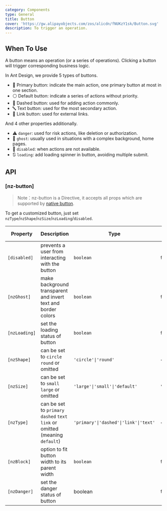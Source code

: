 ```yaml
---
category: Components
type: General
title: Button
cover: 'https://gw.alipayobjects.com/zos/alicdn/fNUKzY1sk/Button.svg'
description: To trigger an operation.
---
```


## When To Use

A button means an operation (or a series of operations). Clicking a button will trigger corresponding business logic.

In Ant Design, we provide 5 types of buttons.

- 🔵 Primary button: indicate the main action, one primary button at most in one section.
- ⚪️ Default button: indicate a series of actions without priority.
- 🫥 Dashed button: used for adding action commonly.
- 🔤 Text button: used for the most secondary action.
- 🔗 Link button: used for external links.

And 4 other properties additionally.

- ⚠️ `danger`: used for risk actions, like deletion or authorization.
- 👻 `ghost`: usually used in situations with a complex background, home pages.
- 🚫 `disabled`: when actions are not available.
- 🔃 `loading`: add loading spinner in button, avoiding multiple submit.

## API

### [nz-button]

> Note：nz-button is a Directive, it accepts all props which are supported by [native button](https://developer.mozilla.org/en-US/docs/Web/HTML/Element/button).

To get a customized button, just set `nzType`/`nzShape`/`nzSize`/`nzLoading`/`disabled`.

| Property      | Description                                                                   | Type                                  | Default     | Global Config |
| ------------- | ----------------------------------------------------------------------------- | ------------------------------------- | ----------- | ------------- |
| `[disabled]`  | prevents a user from interacting with the button                              | `boolean`                             | `false`     |
| `[nzGhost]`   | make background transparent and invert text and border colors                 | `boolean`                             | `false`     |
| `[nzLoading]` | set the loading status of button                                              | `boolean`                             | `false`     |
| `[nzShape]`   | can be set to `circle` `round` or omitted                                     | `'circle'\|'round'`                   | -           |               |
| `[nzSize]`    | can be set to `small` `large` or omitted                                      | `'large'\|'small'\|'default'`         | `'default'` | ✅            |
| `[nzType]`    | can be set to `primary` `dashed` `text` `link` or omitted (meaning `default`) | `'primary'\|'dashed'\|'link'\|'text'` | -           |
| `[nzBlock]`   | option to fit button width to its parent width                                | `boolean`                             | `false`     |
| `[nzDanger]`  | set the danger status of button                                               | boolean                               | `false`     |               |
